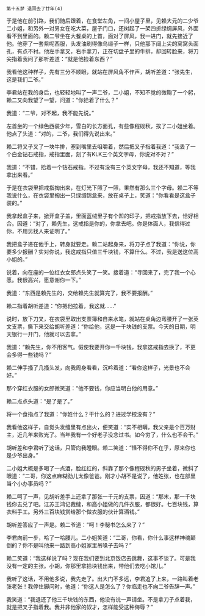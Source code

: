     第十五梦 退回去了廿年(4) 

   于是他在前引路，我们随后跟着，在食堂左角，一间小屋子里，见赖大元的二少爷二小姐，和另外一对男女在吃大菜，屋子门口，还树起了一架四折绿绸屏风，外面看不到里面的。赖二爷坐在大餐桌的上首，面对了屏风，我一进门，就先接近了他。他穿了一套紫呢西服，头发油刷得像乌缎子一样，只他那下阔上尖的窝窝头面孔，有点不衬。他左手拿叉，右手拿刀，正在切盘子里的牛排，却回转脸来，将刀尖指着我问了那听差道：“就是他捡着东西？”

   我看他这种样子，先有三分不顺眼，就站在屏风角不作声，胡听差道：“张先生，这是我们二爷。”

   李君站在我的身后，也轻轻地叫了一声二爷，二小姐，不知不觉的微鞠了一个躬，赖二又向我望了一望，问道：“你拾着了什么？”

   我道：“二爷，对不起，我不能先说。”

   左首坐的一个绿色西装少年，雪白的长方面孔，有些像程砚秋，挨了二小姐坐着。他点了头道：“对的，二爷，我们得先说出来。”

   赖二将叉子叉了一块牛排，塞到嘴里去咀嚼着，然后把叉子指着我道：“我丢了一个白金钻石戒指，戒指里面，刻了有KLK三个英文字母，你说对不对？”

   我道：“不错，拾着一个钻石戒指。不过有没有三个英文字母，我还不知道，等我拿出来看。”

   于是在衣袋里把戒指掏出来，在灯光下照了一照，果然有那么三个字母。赖二不等我说什么，在衣袋里掏出一只绿绸锦盒来，放在桌子上，笑道：“你看看是这盒子装的。”

   我拿起盒子来，掀开盒子盖，里面蓝绒里子有个凹的印子，把戒指放下去，恰好相合。因道：“对了，赖先生，这戒指是你的，你拿去吧。你是体面人，我信得过你，不用另找人来证明了。”

   我把盒子递在他手上，转身就要走。赖二站起身来，将刀子点了我道：“你说，你要多少报酬？实对你说，我这戒指只值三千块钱，不算什么。不过，我是送这位高小姐的。”

   说着，向在座的一位红衣女郎点头笑了一笑。接着道：“寻回来了，完了我一个心愿。我很高兴，愿意谢你一下。”

   我道：“东西是赖先生的，交给赖先生就算完了，我不要报酬。”

   赖二指着胡听差道：“你把他拉着，我这就……”

   说时，放下刀叉，在衣袋里取出支票簿和自来水笔，就站在桌角边弯腰开了一张英文支票，撕下来交给胡听差道：“你给他，这是一千块钱的支票。今天的日期，明天银行一开门，他就可以去拿。”

   我道：“赖先生，你不用客气。假使我要开你一千块钱，我拿这戒指去换了，不更会多得一些钱吗？”

   赖二伸手搔了几搔头发，向我周身看看，沉吟着道：“看你这样子，光景也不会好。”

   那个穿红衣服的女郎微笑道：“他不要钱，你应当明白他的用意。”

   赖二点点头道：“是了是了。”

   将一个食指点了我道：“你姓什么？干什么的？进过学校没有？”

   我看他这样子，自觉头发缝里有点出火，便笑道：“实不相瞒，我父亲是个百万财主，近几年来败光了。当年我有一个好老子没念过书。如今穷了，什么也不会干。”

   胡听差和李君听了这话，只管向我瞪眼。赖二笑道：“怪不得你不在乎，原来你也是少爷出身。”

   二小姐大概是多喝了一点酒，脸红红的，斜靠了那个像程砚秋的男子坐着，微斜了眼道：“二哥，你这点麻糊劲儿太像爸爸。刚才小胡不是说了，他姓张，也在部里当个小办事员吗？”

   赖二呵了一声，见胡听差手上还拿了那张一千元的支票，因道：“那末，那一千块钱你去兑了吧。江苏王鸿记裁缝，和高小姐做的几件衣服，都很好。七百块钱，算衣料手工。另外三百块钱赏给那个做衣服的伙计算酒钱。”

   胡听差答应了一声是。赖二爷道：“呵！李秘书怎么来了？”

   李君向前一步，哈了一哈腰儿。二小姐笑道：“二哥，你看，你什么事这样神魂颠倒的？你不是叫他来一路到高小姐家里吊嗓子去吗？”

   赖二笑道：“我这样说了吗？现在我们要到北京饭店去跳舞，这事不谈了。可是我没有一定的主张。小胡，你那里拿拾块钱出来，带他们去吃小馆儿。”

   我听了这话，不用他多说，我先走了。出大门不多远，李君追了上来，一路叫着老张老张！我停住脚问时，他道：“你这人是怎么了？你临走也不向二爷告辞一声。”

   我笑道：“我退还了他三千块钱的东西，他没有说一声请坐。不是拿刀子点着我，就是把叉子指着我。我并非他家的奴才，怎样能受这种侮辱？”

